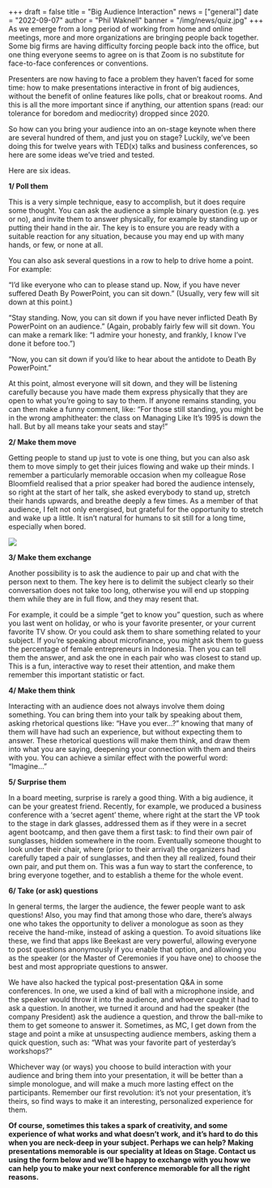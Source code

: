+++
draft = false
title = "Big Audience Interaction"
news = ["general"]
date = "2022-09-07"
author = "Phil Waknell"
banner = "/img/news/quiz.jpg"
+++
As we emerge from a long period of working from home and online meetings, more and more organizations are bringing people back together. Some big firms are having difficulty forcing people back into the office, but one thing everyone seems to agree on is that Zoom is no substitute for face-to-face conferences or conventions.

Presenters are now having to face a problem they haven’t faced for some time: how to make presentations interactive in front of big audiences, without the benefit of online features like polls, chat or breakout rooms. And this is all the more important since if anything, our attention spans (read: our tolerance for boredom and mediocrity) dropped since 2020.

So how can you bring your audience into an on-stage keynote when there are several hundred of them, and just you on stage? Luckily, we’ve been doing this for twelve years with TED(x) talks and business conferences, so here are some ideas we’ve tried and tested.

Here are six ideas.

**1/ Poll them**

This is a very simple technique, easy to accomplish, but it does require some thought. You can ask the audience a simple binary question (e.g. yes or no), and invite them to answer physically, for example by standing up or putting their hand in the air. The key is to ensure you are ready with a suitable reaction for any situation, because you may end up with many hands, or few, or none at all.

You can also ask several questions in a row to help to drive home a point. For example:

“I’d like everyone who can to please stand up. Now, if you have never suffered Death By PowerPoint, you can sit down.” (Usually, very few will sit down at this point.)

“Stay standing. Now, you can sit down if you have never inflicted Death By PowerPoint on an audience.” (Again, probably fairly few will sit down. You can make a remark like: “I admire your honesty, and frankly, I know I’ve done it before too.”)

“Now, you can sit down if you’d like to hear about the antidote to Death By PowerPoint.”

At this point, almost everyone will sit down, and they will be listening carefully because you have made them express physically that they are open to what you’re going to say to them. If anyone remains standing, you can then make a funny comment, like: “For those still standing, you might be in the wrong amphitheater: the class on Managing Like It’s 1995 is down the hall. But by all means take your seats and stay!”

**2/ Make them move**

Getting people to stand up just to vote is one thing, but you can also ask them to move simply to get their juices flowing and wake up their minds. I remember a particularly memorable occasion when my colleague Rose Bloomfield realised that a prior speaker had bored the audience intensely, so right at the start of her talk, she asked everybody to stand up, stretch their hands upwards, and breathe deeply a few times. As a member of that audience, I felt not only energised, but grateful for the opportunity to stretch and wake up a little. It isn’t natural for humans to sit still for a long time, especially when bored.

![](/img/news/quiz.jpg)

**3/ Make them exchange**

Another possibility is to ask the audience to pair up and chat with the person next to them. The key here is to delimit the subject clearly so their conversation does not take too long, otherwise you will end up stopping them while they are in full flow, and they may resent that.

For example, it could be a simple “get to know you” question, such as where you last went on holiday, or who is your favorite presenter, or your current favorite TV show. Or you could ask them to share something related to your subject. If you’re speaking about microfinance, you might ask them to guess the percentage of female entrepreneurs in Indonesia. Then you can tell them the answer, and ask the one in each pair who was closest to stand up. This is a fun, interactive way to reset their attention, and make them remember this important statistic or fact.

**4/ Make them think**

Interacting with an audience does not always involve them doing something. You can bring them into your talk by speaking about them, asking rhetorical questions like: “Have you ever…?” knowing that many of them will have had such an experience, but without expecting them to answer. These rhetorical questions will make them think, and draw them into what you are saying, deepening your connection with them and theirs with you. You can achieve a similar effect with the powerful word: “Imagine…” 

**5/ Surprise them**

In a board meeting, surprise is rarely a good thing. With a big audience, it can be your greatest friend. Recently, for example, we produced a business conference with a ‘secret agent’ theme, where right at the start the VP took to the stage in dark glasses, addressed them as if they were in a secret agent bootcamp, and then gave them a first task: to find their own pair of sunglasses, hidden somewhere in the room. Eventually someone thought to look under their chair, where (prior to their arrival) the organizers had carefully taped a pair of sunglasses, and then they all realized, found their own pair, and put them on. This was a fun way to start the conference, to bring everyone together, and to establish a theme for the whole event.

**6/ Take (or ask) questions**

In general terms, the larger the audience, the fewer people want to ask questions! Also, you may find that among those who dare, there’s always one who takes the opportunity to deliver a monologue as soon as they receive the hand-mike, instead of asking a question. To avoid situations like these, we find that apps like Beekast are very powerful, allowing everyone to post questions anonymously if you enable that option, and allowing you as the speaker (or the Master of Ceremonies if you have one) to choose the best and most appropriate questions to answer.

We have also hacked the typical post-presentation Q&A in some conferences. In one, we used a kind of ball with a microphone inside, and the speaker would throw it into the audience, and whoever caught it had to ask a question. In another, we turned it around and had the speaker (the company President) ask the audience a question, and throw the ball-mike to them to get someone to answer it. Sometimes, as MC, I get down from the stage and point a mike at unsuspecting audience members, asking them a quick question, such as: “What was your favorite part of yesterday’s workshops?”

Whichever way (or ways) you choose to build interaction with your audience and bring them into your presentation, it will be better than a simple monologue, and will make a much more lasting effect on the participants. Remember our first revolution: it’s not your presentation, it’s theirs, so find ways to make it an interesting, personalized experience for them.

**Of course, sometimes this takes a spark of creativity, and some experience of what works and what doesn’t work, and it’s hard to do this when you are neck-deep in your subject. Perhaps we can help? Making presentations memorable is our speciality at Ideas on Stage. Contact us using the form below and we’ll be happy to exchange with you how we can help you to make your next conference memorable for all the right reasons.**